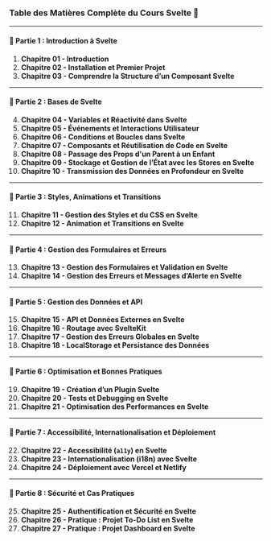 ### **Table des Matières Complète du Cours Svelte** 🚀  

---

#### **📌 Partie 1 : Introduction à Svelte**  
1. **Chapitre 01 - Introduction**  
2. **Chapitre 02 - Installation et Premier Projet**  
3. **Chapitre 03 - Comprendre la Structure d’un Composant Svelte**  

---

#### **📌 Partie 2 : Bases de Svelte**  
4. **Chapitre 04 - Variables et Réactivité dans Svelte**  
5. **Chapitre 05 - Événements et Interactions Utilisateur**  
6. **Chapitre 06 - Conditions et Boucles dans Svelte**  
7. **Chapitre 07 - Composants et Réutilisation de Code en Svelte**  
8. **Chapitre 08 - Passage des Props d'un Parent à un Enfant**  
9. **Chapitre 09 - Stockage et Gestion de l’État avec les Stores en Svelte**  
10. **Chapitre 10 - Transmission des Données en Profondeur en Svelte**  

---

#### **📌 Partie 3 : Styles, Animations et Transitions**  
11. **Chapitre 11 - Gestion des Styles et du CSS en Svelte**  
12. **Chapitre 12 - Animation et Transitions en Svelte**  

---

#### **📌 Partie 4 : Gestion des Formulaires et Erreurs**  
13. **Chapitre 13 - Gestion des Formulaires et Validation en Svelte**  
14. **Chapitre 14 - Gestion des Erreurs et Messages d’Alerte en Svelte**  

---

#### **📌 Partie 5 : Gestion des Données et API**  
15. **Chapitre 15 - API et Données Externes en Svelte**  
16. **Chapitre 16 - Routage avec SvelteKit**  
17. **Chapitre 17 - Gestion des Erreurs Globales en Svelte**  
18. **Chapitre 18 - LocalStorage et Persistance des Données**  

---

#### **📌 Partie 6 : Optimisation et Bonnes Pratiques**  
19. **Chapitre 19 - Création d’un Plugin Svelte**  
20. **Chapitre 20 - Tests et Debugging en Svelte**  
21. **Chapitre 21 - Optimisation des Performances en Svelte**  

---

#### **📌 Partie 7 : Accessibilité, Internationalisation et Déploiement**  
22. **Chapitre 22 - Accessibilité (`a11y`) en Svelte**  
23. **Chapitre 23 - Internationalisation (i18n) avec Svelte**  
24. **Chapitre 24 - Déploiement avec Vercel et Netlify**  

---

#### **📌 Partie 8 : Sécurité et Cas Pratiques**  
25. **Chapitre 25 - Authentification et Sécurité en Svelte**  
26. **Chapitre 26 - Pratique : Projet To-Do List en Svelte**  
27. **Chapitre 27 - Pratique : Projet Dashboard en Svelte**  

